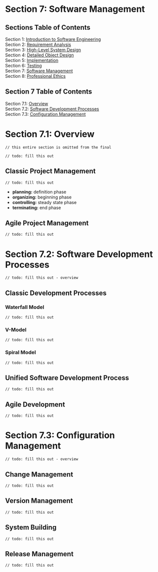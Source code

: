 # Section 7: Software Management

## Sections Table of Contents

Section 1: [Introduction to Software Engineering](Section%201.md)<br>
Section 2: [Requirement Analysis](Section%202.md)<br>
Section 3: [High-Level System Design](Section%203.md)<br>
Section 4: [Detailed Object Design](Section%204.md)<br>
Section 5: [Implementation](Section%205.md)<br>
Section 6: [Testing](Section%206.md)<br>
Section 7: [Software Management](Section%207.md)<br>
Section 8: [Professional Ethics](Section%208.md)<br>

## Section 7 Table of Contents

Section 7.1: [Overview](#section-7.1-overview)<br>
Section 7.2: [Software Development Processes](#section-7.2-software-development-processes)<br>
Section 7.3: [Configuration Management](#section-7.3-configuration-management)<br>

# Section 7.1: Overview

`// this entire section is omitted from the final`

`// todo: fill this out`

## Classic Project Management
`// todo: fill this out`

- **planning:** definition phase
- **organizing:** beginning phase
- **controlling:** steady state phase
- **terminating:** end phase

## Agile Project Management
`// todo: fill this out`

# Section 7.2: Software Development Processes
`// todo: fill this out - overview`

## Classic Development Processes

### Waterfall Model
`// todo: fill this out`

### V-Model
`// todo: fill this out`

### Spiral Model
`// todo: fill this out`

## Unified Software Development Process
`// todo: fill this out`

## Agile Development
`// todo: fill this out`

# Section 7.3: Configuration Management
`// todo: fill this out - overview`

## Change Management
`// todo: fill this out`

## Version Management
`// todo: fill this out`

## System Building
`// todo: fill this out`

## Release Management
`// todo: fill this out`
